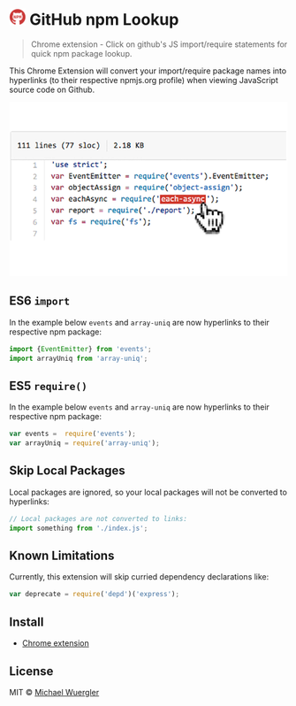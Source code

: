# <img src="icon.png" width="30"> GitHub npm Lookup

> Chrome extension - Click on github's JS import/require statements for quick npm package lookup.

This Chrome Extension will convert your import/require package names into hyperlinks (to their respective npmjs.org profile) when viewing JavaScript source code on Github.

![](screenshot.png)

## ES6 `import`

 In the example below `events` and `array-uniq` are now hyperlinks to their respective npm package: 
```js
import {EventEmitter} from 'events';
import arrayUniq from 'array-uniq';
```
    
## ES5 `require()`

 In the example below `events` and `array-uniq` are now hyperlinks to their respective npm package: 
```js
var events =  require('events');
var arrayUniq = require('array-uniq');
```

## Skip Local Packages

Local packages are ignored, so your local packages will not be converted to hyperlinks:
```js
// Local packages are not converted to links:
import something from './index.js';
```


## Known Limitations

Currently, this extension will skip curried dependency declarations like:
```js
var deprecate = require('depd')('express');
```

## Install

* [Chrome extension](https://chrome.google.com/webstore/detail/github-npm-lookup/ijgbachgpjabdghaghpngjhkmimojodg)

## License

MIT © [Michael Wuergler](http://numetriclabs.com)

